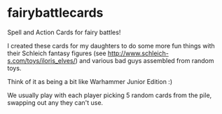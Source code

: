 fairybattlecards
================

Spell and Action Cards for fairy battles!

I created these cards for my daughters to do some more fun things with their Schleich fantasy figures (see http://www.schleich-s.com/toys/iloris_elves/) and various bad guys assembled from random toys. 

Think of it as being a bit like Warhammer Junior Edition :)

We usually play with each player picking 5 random cards from the pile, swapping out any they can't use. 